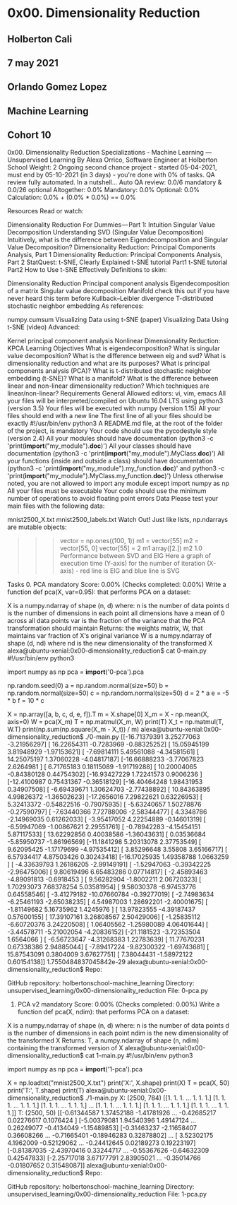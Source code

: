 # 0x00. Dimensionality Reduction

## Holberton Cali

## 7 may 2021

## Orlando Gomez Lopez

## Machine Learning

## Cohort 10

0x00. Dimensionality Reduction
 Specializations - Machine Learning ― Unsupervised Learning
 By Alexa Orrico, Software Engineer at Holberton School
 Weight: 2
 Ongoing second chance project - started 05-04-2021, must end by 05-10-2021 (in 3 days) - you're done with 0% of tasks.
 QA review fully automated.
In a nutshell…
Auto QA review: 0.0/6 mandatory & 0.0/26 optional
Altogether:  0.0%
Mandatory: 0.0%
Optional: 0.0%
Calculation:  0.0% + (0.0% * 0.0%)  == 0.0%


Resources
Read or watch:

Dimensionality Reduction For Dummies — Part 1: Intuition
Singular Value Decomposition
Understanding SVD (Singular Value Decomposition)
Intuitively, what is the difference between Eigendecomposition and Singular Value Decomposition?
Dimensionality Reduction: Principal Components Analysis, Part 1
Dimensionality Reduction: Principal Components Analysis, Part 2
StatQuest: t-SNE, Clearly Explained
t-SNE tutorial Part1
t-SNE tutorial Part2
How to Use t-SNE Effectively
Definitions to skim:

Dimensionality Reduction
Principal component analysis
Eigendecomposition of a matrix
Singular value decomposition
Manifold check this out if you have never heard this term before
Kullback–Leibler divergence
T-distributed stochastic neighbor embedding
As references:

numpy.cumsum
Visualizing Data using t-SNE (paper)
Visualizing Data Using t-SNE (video)
Advanced:

Kernel principal component analysis
Nonlinear Dimensionality Reduction: KPCA
Learning Objectives
What is eigendecomposition?
What is singular value decomposition?
What is the difference between eig and svd?
What is dimensionality reduction and what are its purposes?
What is principal components analysis (PCA)?
What is t-distributed stochastic neighbor embedding (t-SNE)?
What is a manifold?
What is the difference between linear and non-linear dimensionality reduction?
Which techniques are linear/non-linear?
Requirements
General
Allowed editors: vi, vim, emacs
All your files will be interpreted/compiled on Ubuntu 16.04 LTS using python3 (version 3.5)
Your files will be executed with numpy (version 1.15)
All your files should end with a new line
The first line of all your files should be exactly #!/usr/bin/env python3
A README.md file, at the root of the folder of the project, is mandatory
Your code should use the pycodestyle style (version 2.4)
All your modules should have documentation (python3 -c 'print(__import__("my_module").__doc__)')
All your classes should have documentation (python3 -c 'print(__import__("my_module").MyClass.__doc__)')
All your functions (inside and outside a class) should have documentation (python3 -c 'print(__import__("my_module").my_function.__doc__)' and python3 -c 'print(__import__("my_module").MyClass.my_function.__doc__)')
Unless otherwise noted, you are not allowed to import any module except import numpy as np
All your files must be executable
Your code should use the minimum number of operations to avoid floating point errors
Data
Please test your main files with the following data:

mnist2500_X.txt
mnist2500_labels.txt
Watch Out!
Just like lists, np.ndarrays are mutable objects:

>>> vector = np.ones((100, 1))
>>> m1 = vector[55]
>>> m2 = vector[55, 0]
>>> vector[55] = 2
>>> m1
array([2.])
>>> m2
1.0
Performance between SVD and EIG
Here a graph of execution time (Y-axis) for the number of iteration (X-axis) - red line is EIG and blue line is SVG



Tasks
0. PCA
mandatory
Score: 0.00% (Checks completed: 0.00%)
Write a function def pca(X, var=0.95): that performs PCA on a dataset:

X is a numpy.ndarray of shape (n, d) where:
n is the number of data points
d is the number of dimensions in each point
all dimensions have a mean of 0 across all data points
var is the fraction of the variance that the PCA transformation should maintain
Returns: the weights matrix, W, that maintains var fraction of X‘s original variance
W is a numpy.ndarray of shape (d, nd) where nd is the new dimensionality of the transformed X
alexa@ubuntu-xenial:0x00-dimensionality_reduction$ cat 0-main.py 
#!/usr/bin/env python3

import numpy as np
pca = __import__('0-pca').pca

np.random.seed(0)
a = np.random.normal(size=50)
b = np.random.normal(size=50)
c = np.random.normal(size=50)
d = 2 * a
e = -5 * b
f = 10 * c

X = np.array([a, b, c, d, e, f]).T
m = X.shape[0]
X_m = X - np.mean(X, axis=0)
W = pca(X_m)
T = np.matmul(X_m, W)
print(T)
X_t = np.matmul(T, W.T)
print(np.sum(np.square(X_m - X_t)) / m)
alexa@ubuntu-xenial:0x00-dimensionality_reduction$ ./0-main.py 
[[-16.71379391   3.25277063  -3.21956297]
 [ 16.22654311  -0.7283969   -0.88325252]
 [ 15.05945199   3.81948929  -1.97153621]
 [ -7.69814111   5.49561088  -4.34581561]
 [ 14.25075197   1.37060228  -4.04817187]
 [-16.66888233  -3.77067823   2.6264981 ]
 [  6.71765183   0.18115089  -1.91719288]
 [ 10.20004065  -0.84380128   0.44754302]
 [-16.93427229   1.72241573   0.9006236 ]
 [-12.4100987    0.75431367  -0.36518129]
 [-16.40464248   1.98431953   0.34907508]
 [ -6.69439671   1.30624703  -2.77438892]
 [ 10.84363895   4.99826372  -1.36502623]
 [-17.2656016    7.29822621   0.63226953]
 [  5.32413372  -0.54822516  -0.79075935]
 [ -5.63240657   1.50278876  -0.27590797]
 [ -7.63440366   7.72788006  -2.58344477]
 [  4.3348786   -2.14969035   0.61262033]
 [ -3.95417052   4.22254889  -0.14601319]
 [ -6.59947069  -1.00867621   2.29551761]
 [ -0.78942283  -4.15454151   5.87117533]
 [ 13.62292856   0.40038586  -1.36043631]
 [  0.03536684  -5.85950737  -1.86196569]
 [-11.1841298    5.20313078   2.37753549]
 [  9.62095425  -1.17179699  -4.97535412]
 [  3.85296648   3.55808      3.65166717]
 [  6.57934417   4.87503426   0.30243418]
 [-16.17025935   1.49358788   1.0663259 ]
 [ -4.33639793   1.26186205  -2.99149191]
 [ -1.52947063  -0.39342225  -2.96475006]
 [  9.80619496   6.65483286   0.07714817]
 [ -2.45893463  -4.89091813  -0.6918453 ]
 [  9.56282904  -1.8002211    2.06720323]
 [  1.70293073   7.68378254   5.03581954]
 [  9.58030378  -6.97453776   0.64558546]
 [ -3.41279182 -10.07660784  -0.39277019]
 [ -2.74983634  -6.25461193  -2.65038235]
 [  4.54987003   1.28692201  -2.40001675]
 [ -1.81149682   5.16735962   1.4245976 ]
 [ 13.97823555  -4.39187437   0.57600155]
 [ 17.39107161   3.26808567   2.50429006]
 [ -1.25835112  -6.60720376   3.24220508]
 [  1.06405562  -1.25980089   4.06401644]
 [ -3.44578711  -5.21002054  -4.20836152]
 [-21.1181523   -3.72353504   1.6564066 ]
 [ -6.56723647  -4.31268383   1.22783639]
 [ 11.77670231   0.67338386   2.94885044]
 [ -7.89417224  -9.82300322  -1.69743681]
 [ 15.87543091   0.3804009    3.67627751]
 [  7.38044431  -1.58972122   0.60154138]]
1.7550484837045842e-29
alexa@ubuntu-xenial:0x00-dimensionality_reduction$
Repo:

GitHub repository: holbertonschool-machine_learning
Directory: unsupervised_learning/0x00-dimensionality_reduction
File: 0-pca.py
   
1. PCA v2
mandatory
Score: 0.00% (Checks completed: 0.00%)
Write a function def pca(X, ndim): that performs PCA on a dataset:

X is a numpy.ndarray of shape (n, d) where:
n is the number of data points
d is the number of dimensions in each point
ndim is the new dimensionality of the transformed X
Returns: T, a numpy.ndarray of shape (n, ndim) containing the transformed version of X
alexa@ubuntu-xenial:0x00-dimensionality_reduction$ cat 1-main.py 
#!/usr/bin/env python3

import numpy as np
pca = __import__('1-pca').pca

X = np.loadtxt("mnist2500_X.txt")
print('X:', X.shape)
print(X)
T = pca(X, 50)
print('T:', T.shape)
print(T)
alexa@ubuntu-xenial:0x00-dimensionality_reduction$ ./1-main.py 
X: (2500, 784)
[[1. 1. 1. ... 1. 1. 1.]
 [1. 1. 1. ... 1. 1. 1.]
 [1. 1. 1. ... 1. 1. 1.]
 ...
 [1. 1. 1. ... 1. 1. 1.]
 [1. 1. 1. ... 1. 1. 1.]
 [1. 1. 1. ... 1. 1. 1.]]
T: (2500, 50)
[[-0.61344587  1.37452188 -1.41781926 ... -0.42685217  0.02276617
   0.1076424 ]
 [-5.00379081  1.94540396  1.49147124 ...  0.26249077 -0.4134049
  -1.15489853]
 [-0.31463237 -2.11658407  0.36608266 ... -0.71665401 -0.18946283
   0.32878802]
 ...
 [ 3.52302175  4.1962009  -0.52129062 ... -0.24412645  0.02189273
   0.19223197]
 [-0.81387035 -2.43970416  0.33244717 ... -0.55367626 -0.64632309
   0.42547833]
 [-2.25717018  3.67177791  2.83905021 ... -0.35014766 -0.01807652
   0.31548087]]
alexa@ubuntu-xenial:0x00-dimensionality_reduction$
Repo:

GitHub repository: holbertonschool-machine_learning
Directory: unsupervised_learning/0x00-dimensionality_reduction
File: 1-pca.py   
